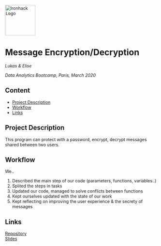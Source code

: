 <img src="https://bit.ly/2VnXWr2" alt="Ironhack Logo" width="100"/>

# Message Encryption/Decryption
*Lukas & Elise*

*Data Analytics Bootcamp, Paris, March 2020*

## Content
- [Project Description](#project-description)
- [Workflow](#workflow)
- [Links](#links)

## Project Description
This program can protect with a password, encrypt, decrypt messages shared between two users.

## Workflow
We..
1. Described the main step of our code (parameters, functions, variables..)
2. Splited the steps in tasks
3. Updated our code, managed to solve conflicts between functions
4. Kept ourselves updated with the state of our work
5. Kept reflecting on improving the user experience & the secrety of messages

## Links

[Repository](https://github.com/Lukas-DH/week1-cryptomessage/)  
[Slides](https://docs.google.com/presentation/d/1XJIdJyXskh_e-0G8nLDF-fSZilai7qfKJRqeUec1OmI/edit?usp=sharing)
